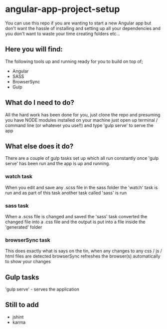 # angular-app-project-setup

You can use this repo if you are wanting to start a new Angular app but don't want the hassle of installing and
setting up all your dependencies and you don't want to waste your time creating folders etc...

## Here you will find:

The following tools up and running ready for you to build on top of;
- Angular
- SASS
- BrowserSync
- Gulp

## What do I need to do?

All the hard work has been done for you, just clone the repo and presuming you have NODE modules installed on your
machine just open up terminal / command line (or whatever you use!!) and type 'gulp serve' to serve the app

## What else does it do?

There are a couple of gulp tasks set up which all run constantly once 'gulp serve' has been run and the app is up and
running.

### watch task
When you edit and save any .scss file in the sass folder the 'watch' task is run and as part of this task another task
called 'sass' is run

### sass task
When a .scss file is changed and saved the 'sass' task converted the changed file into a .css file and the output is
put into a file inside the 'generated' folder

### browserSync task
This does exactly what is says on the tin, when any changes to any css / js / html files are detected browserSync
refreshes the browser(s) automatically to show your changes

## Gulp tasks

'gulp serve' - serves the application


## Still to add

- jshint
- karma

